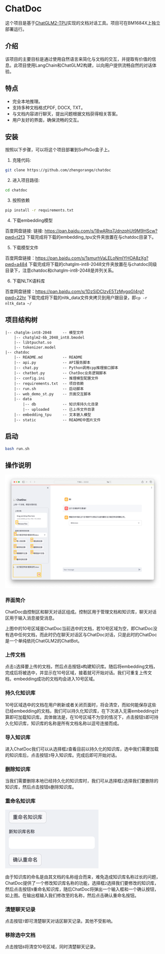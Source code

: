 # ChatDoc

这个项目是基于[ChatGLM2-TPU](https://github.com/sophgo/ChatGLM2-TPU)实现的文档对话工具。项目可在BM1684X上独立部署运行。


## 介绍
该项目的主要目标是通过使用自然语言来简化与文档的交互，并提取有价值的信息。此项目使用LangChain和ChatGLM2构建，以向用户提供流畅自然的对话体验。


## 特点

- 完全本地推理。
- 支持多种文档格式PDF, DOCX, TXT。
- 与文档内容进行聊天，提出问题根据文档获得相关答案。
- 用户友好的界面，确保流畅的交互。


## 安装

按照以下步骤，可以将这个项目部署到SoPhGo盒子上。

1. 克隆代码:
```bash
git clone https://github.com/zhengorange/chatdoc
```
2. 进入项目路径:
```bash
cd chatdoc
```
3. 按照依赖
```bash
pip install -r requirements.txt
```

4. 下载embedding模型

百度网盘链接: 链接: https://pan.baidu.com/s/18wARtq7JdnzphUt9M9HScw?pwd=t2f3
下载完成将下载的embedding_tpu文件夹放置在与chatdoc目录下。


5. 下载模型文件

百度网盘链接：https://pan.baidu.com/s/1smurhVaLELoNmIYHOA8zXg?pwd=a484
下载完成将下载的chatglm-int8-2048文件夹放置在与chatdoc同级目录下，注意chatdoc和chatglm-int8-2048是并列关系。

6. 下载NLTK语料库

百度网盘链接：https://pan.baidu.com/s/1DzSiDClzyE5TzMygqGI4rg?pwd=22hr
下载完成将下载的nltk_data文件夹拷贝到用户跟目录，即`cp -r nltk_data ~/`

## 项目结构树
```
|-- chatglm-int8-2048     -- 模型文件
    |-- chatglm2-6b_2048_int8.bmodel
    |-- libtpuchat.so
    |-- tokenizer.model
|-- chatdoc
    |-- README.md         -- README
    |-- api.py            -- API服务脚本
    |-- chat.py           -- Python调用cpp推理接口脚本
    |-- chatbot.py        -- ChatDoc业务逻辑脚本
    |-- config.ini        -- 推理模型配置文件
    |-- requirements.txt  -- 项目依赖
    |-- run.sh            -- 启动脚本
    |-- web_demo_st.py    -- 页面交互脚本
    |-- data          
        |-- db            -- 知识库持久化目录
        |-- uploaded      -- 已上传文件目录
    |-- embedding_tpu     -- 文本嵌入模型
    |-- static            -- README中图片文件
```

## 启动
```bash
bash run.sh
```

## 操作说明

![Alt text](<./static/img1.png>)

### 界面简介
ChatDoc由控制区和聊天对话区组成。控制区用于管理文档和知识库，聊天对话区用于输入消息接受消息。

上图中的10号区域是ChatDoc当前选中的文档，若10号区域为空，即ChatDoc没有选中任何文档，而此时仍在聊天对话区与ChatDoc对话，只是此时的ChatDoc是一个单纯依托ChatGLM2的ChatBot。

### 上传文档
点击`1`选择要上传的文档，然后点击按钮`4`构建知识库。随后将embedding文档，完成后将被选中，并显示在10号区域，接着就可开始对话。我们可重复上传文档，embedding成功的文档均会进入10号区域。

### 持久化知识库
10号区域选中的文档在用户刷新或者关闭页面时，将会清空，而如何能保存这些已经embedding的文档，我们可以持久化知识库，在下次进入无需embedding计算即可加载知识库。具体做法是，在10号区域不为空的情况下，点击按钮`5`即可持久化知识库，知识库的名称是所有文档名称以逗号连接而成。

### 导入知识库

进入ChatDoc我们可以从选择框`2`查看目前以持久化的知识库，选中我们需要加载的知识库后，点击按钮`3`导入知识库。完成后即可开始对话。

### 删除知识库

当我们需要删除本地已经持久化的知识库时，我们可从选择框`2`选择我们要删除的知识库，然后点击按钮`6`删除知识库。

### 重命名知识库

![Alt text](<./static/img2.png>)

由于知识库的命名是由其文档的名称组合而来，难免造成知识库名称过长的问题，ChatDoc提供了一个修改知识库名称的功能，选择框`2`选择我们要修改的知识库，然后点击按钮`9`重命名知识库，随后ChatDoc将弹出一个输入框和一个确认按钮，如上图。在输出框输入我们修改至的名称，然后点击确认重命名按钮。

### 清楚聊天记录

点击按钮`7`即可清楚聊天对话区聊天记录。其他不受影响。

### 移除选中文档

点击按钮`8`将清空10号区域，同时清楚聊天记录。